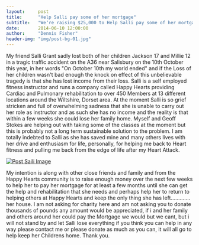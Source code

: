 ```yaml
---
layout:     post
title:      "Help Salli pay some of her mortgage"
subtitle:   "Weʼre raising $25,000 to Help Salli pay some of her mortgage, so she doesn't lose her family home"
date:       2014-06-10 12:00:00
author:     "Dennis Fisher"
header-img: "img/post-bg-01.jpg"
---
```


<p>My friend Salli Grant sadly lost both of her children Jackson 17 and Millie 12 in a tragic traffic accident on the A36 near Salisbury on the 10th October this year, in her words "On October 10th my world ended" and if the Loss of her children wasn't bad enough the knock on effect of this unbelievable tragedy is that she has lost income from their loss. Salli is a self employed fitness instructor and runs a company called Happy Hearts providing Cardiac and Pulmonary rehabilitation to over 450 Members at 13 different locations around the Wiltshire, Dorset area. At the moment Salli is so grief stricken and full of overwhelming sadness that she is unable to carry out her role as instructor and as such she has no income and the reality is that within a few weeks she could lose her family home. Myself and Geoff Stokes are helping out with taking some of the classes at the moment but this is probably not a long term sustainable solution to the problem. I am totally indebted to Salli as she has saved mine and many others lives with her drive and enthusiasm for life, personally, for helping me back to Heart fitness and pulling me back from the edge of life after my Heart Attack.</p>

<p>
<a href="#">
    <img src="{{ site.baseurl }}/img/post-saili.jpg" alt="Post Saili Image">
</a>
</p>

<p>My intention is along with other close friends and family and from the Happy Hearts community is to raise enough money over the next few weeks to help her to pay her mortgage for at least a few months until she can get the help and rehabilitation that she needs and perhaps help her to return to helping others at Happy Hearts and keep the only thing she has left............. her house. I am not asking for charity here and am not asking you to donate thousands of pounds any amount would be appreciated, if i and her family and others around her could pay the Mortgage we would but we cant, but i will not stand by and let Salli lose everything if you think you can help in any way please contact me or please donate as much as you can, it will all go to help keep her Childrens home. Thank you.</p>
